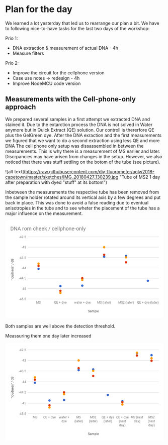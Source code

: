 # Plan for the day

We learned a lot yesterday that led us to rearrange our plan a bit. We have to following nice-to-have tasks for the last two days of the workshop:

Prio 1:
* DNA extraction & measurement of actual DNA - 4h
* Measure filters

Prio 2:
* Improve the circuit for the cellphone version
* Case use notes -> redesign - 4h
* Improve NodeMCU code version


## Measurements with the Cell-phone-only approach

We prepared several samples in a first attempt we extracted DNA and stained it. 
Due to the extarction process the DNA is not solved in Water anymore but in Quick Extract (QE) solution. Our controll is thererfore QE plus the GelGreen dye. 
After the DNA exraction and the first measurements we figured that we want to do a second extraction using less QE and more DNA
The cell phone only setup was dissassembled in between the measurements. 
This is why there is a measurement of MS earlier and later. Discrpancies may have arisen from changes in the setup. However, we also noticed that there was stuff settling on the botom of the tube (see picture).

![alt text](https://raw.githubusercontent.com/diy-fluorometer/aolw2018-capetown/master/sketches/IMG_20180427_130239.jpg "Tube of MS2 1 day after preparation with dyed "stuff" at its bottom")

Inbetween the measurements the respective tube has been removed from the sample holder rotated around its vertical axis by a few degrees and put back in place. This was done to avoid a false reading due to eventual anisotropies in the tube and to see wheter the placement of the tube has a major influence on the measurement.

![alt text](https://raw.githubusercontent.com/diy-fluorometer/aolw2018-capetown/master/analysis/DNA_cheek_cell%20(2).png "Measurement of Sample 1 (MS) Sample 2 (MS2) and the controll Quick Extract plus GelGreen dye and H2O plus Dye")

Both samples are well above the detection threshold. 

Meassuring them one day later increased 


![alt text](https://raw.githubusercontent.com/diy-fluorometer/aolw2018-capetown/master/analysis/DNA_cheek_cell%20(3).png "Measurement of Sample 1 (MS) Sample 2 (MS2) and the controll Quick Extract plus GelGreen dye and H2O plus Dye")


